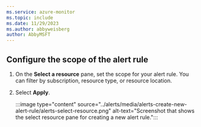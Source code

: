 ```yaml
---
ms.service: azure-monitor
ms.topic: include
ms.date: 11/29/2023
ms.author: abbyweisberg
author: AbbyMSFT
---
```


## Configure the scope of the alert rule

1. On the **Select a resource** pane, set the scope for your alert rule. You can filter by subscription, resource type, or resource location.
1. Select **Apply**.

    :::image type="content" source="../alerts/media/alerts-create-new-alert-rule/alerts-select-resource.png" alt-text="Screenshot that shows the select resource pane for creating a new alert rule.":::
